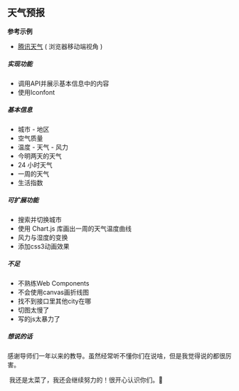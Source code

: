## 天气预报

**参考示例**

- [腾讯天气](https://xw.tianqi.qq.com/) ( 浏览器移动端视角 )

##### 实现功能

+ 调用API并展示基本信息中的内容
+ 使用Iconfont

##### 基本信息

- 城市 - 地区
- 空气质量
- 温度 - 天气 - 风力
- 今明两天的天气
- 24 小时天气
- 一周的天气
- 生活指数

##### 可扩展功能

+ 搜索并切换城市
+ 使用 Chart.js 库画出一周的天气温度曲线
+ 风力与湿度的变换
+ 添加css3动画效果

##### 不足

+ 不熟练Web Components
+ 不会使用canvas画折线图
+ 找不到接口里其他city在哪
+ 切图太慢了
+ 写的js太暴力了

##### 想说的话

​	感谢导师们一年以来的教导。虽然经常听不懂你们在说啥，但是我觉得说的都很厉害。

​	我还是太菜了，我还会继续努力的！很开心认识你们。:cherry_blossom: